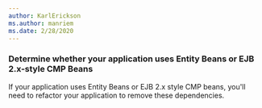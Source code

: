 ```yaml
---
author: KarlErickson
ms.author: manriem
ms.date: 2/28/2020
---
```


### Determine whether your application uses Entity Beans or EJB 2.x-style CMP Beans

If your application uses Entity Beans or EJB 2.x style CMP beans, you'll need to refactor your application to remove these dependencies.
